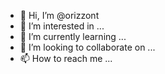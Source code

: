 - 👋 Hi, I’m @orizzont
- 👀 I’m interested in ...
- 🌱 I’m currently learning ...
- 💞️ I’m looking to collaborate on ...
- 📫 How to reach me ...

<!---
orizzont/orizzont is a ✨ special ✨ repository because its `README.md` (this file) appears on your GitHub profile.
You can click the Preview link to take a look at your changes.
--->
